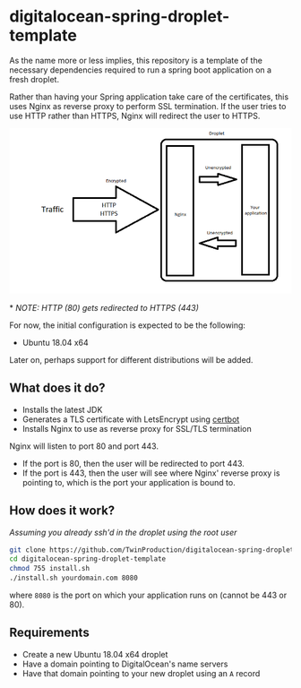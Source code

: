 # digitalocean-spring-droplet-template

As the name more or less implies, this repository is a template of the necessary 
dependencies required to run a spring boot application on a fresh droplet.

Rather than having your Spring application take care of the certificates, this uses Nginx as reverse proxy
to perform SSL termination. If the user tries to use HTTP rather than HTTPS, Nginx will redirect the user to HTTPS.

![scheme](img/scheme.png)

\* _NOTE: HTTP (80) gets redirected to HTTPS (443)_

For now, the initial configuration is expected to be the following:

- Ubuntu 18.04 x64

Later on, perhaps support for different distributions will be added.


## What does it do?

- Installs the latest JDK
- Generates a TLS certificate with LetsEncrypt using [certbot](https://github.com/certbot/certbot)
- Installs Nginx to use as reverse proxy for SSL/TLS termination 

Nginx will listen to port 80 and port 443. 
- If the port is 80, then the user will be redirected to port 443.
- If the port is 443, then the user will see where Nginx' reverse proxy is pointing to, 
which is the port your application is bound to.


## How does it work?

_Assuming you already ssh'd in the droplet using the root user_

```bash
git clone https://github.com/TwinProduction/digitalocean-spring-droplet-template
cd digitalocean-spring-droplet-template
chmod 755 install.sh
./install.sh yourdomain.com 8080
```

where `8080` is the port on which your application runs on (cannot be 443 or 80).


## Requirements

- Create a new Ubuntu 18.04 x64 droplet
- Have a domain pointing to DigitalOcean's name servers
- Have that domain pointing to your new droplet using an `A` record
